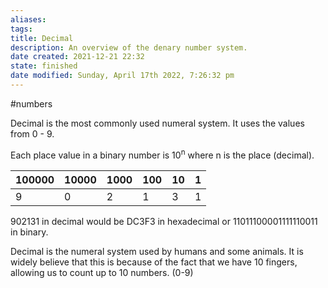 ```yaml
---
aliases: 
tags: 
title: Decimal
description: An overview of the denary number system.
date created: 2021-12-21 22:32
state: finished
date modified: Sunday, April 17th 2022, 7:26:32 pm
---
```

#numbers

Decimal is the most commonly used numeral system. It uses the values from 0 - 9.

Each place value in a binary number is 10<sup>n</sup> where n is the place (decimal).

| 100000 | 10000 | 1000 | 100 | 10 | 1 |
| ------ | ----- | ---- | --- | -- | - |
| 9      | 0     | 2    | 1   | 3  | 1 |

902131 in decimal would be DC3F3 in hexadecimal or 11011100001111110011 in binary.

Decimal is the numeral system used by humans and some animals. It is widely believe that this is because of the fact that we have 10 fingers, allowing us to count up to 10 numbers. (0-9)
